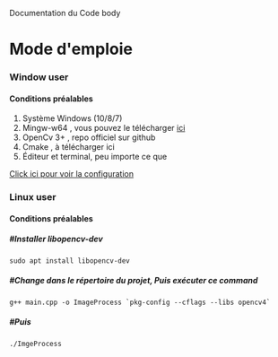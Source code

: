 Documentation du Code body 

Mode d'emploie
==============

### Window user

#### Conditions préalables

1.  Système Windows (10/8/7)
2.  Mingw-w64 , vous pouvez le télécharger [ici](https://www.mingw-w64.org/doku.php/download)
3.  OpenCv 3+ , repo officiel sur github
4.  Cmake , à télécharger ici
5.  Éditeur et terminal, peu importe ce que

[Click ici pour voir la configuration](https://medium.com/csmadeeasy/opencv-c-installation-on-windows-with-mingw-c0fc1499f39)

### Linux user

#### Conditions préalables

##### #Installer libopencv-dev

`sudo apt install libopencv-dev`

##### #Change dans le répertoire du projet, Puis exécuter ce command

`` g++ main.cpp -o ImageProcess `pkg-config --cflags --libs opencv4` ``

##### #Puis

`./ImgeProcess`
